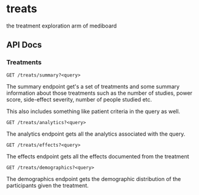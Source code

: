 # treats
the treatment exploration arm of mediboard

## API Docs

### Treatments

```
GET /treats/summary?<query>
```
The summary endpoint get's a set of treatments and some summary information about those treatments such as the number of studies, power score, side-effect severity, number of people studied etc.

This also includes something like patient criteria in the query as well.

```
GET /treats/analytics?<query>
```
The analytics endpoint gets all the analytics associated with the query.

```
GET /treats/effects?<query>
```
The effects endpoint gets all the effects documented from the treatment

```
GET /treats/demographics?<query>
```
The demographics endpoint gets the demographic distribution of the participants given the treatment.


